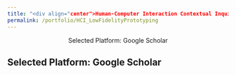 ```yaml
---
title: "<div align="center">Human-Computer Interaction Contextual Inquiry and Low-Fidelity Prototyping</div>"
permalink: /portfolio/HCI_LowFidelityPrototyping
---
```


<div align="center">
  Selected Platform: Google Scholar
</div>

##  Selected Platform: Google Scholar
